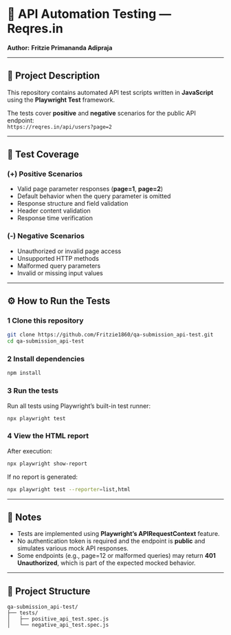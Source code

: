 # 🧪 API Automation Testing — Reqres.in  

**Author:** **Fritzie Primananda Adipraja**  

---

## 📘 Project Description  
This repository contains automated API test scripts written in **JavaScript** using the **Playwright Test** framework.  

The tests cover **positive** and **negative** scenarios for the public API endpoint:  
`https://reqres.in/api/users?page=2`

---

## 🧩 Test Coverage  

### **(+) Positive Scenarios**
- Valid page parameter responses (**page=1**, **page=2**)  
- Default behavior when the query parameter is omitted  
- Response structure and field validation  
- Header content validation  
- Response time verification  

### **(-) Negative Scenarios**
- Unauthorized or invalid page access  
- Unsupported HTTP methods  
- Malformed query parameters  
- Invalid or missing input values  

---

## ⚙️ How to Run the Tests  

### 1️ **Clone this repository**
```bash
git clone https://github.com/Fritzie1860/qa-submission_api-test.git
cd qa-submission_api-test
```

### 2️ **Install dependencies**
```bash
npm install
```

### 3️ **Run the tests**
Run all tests using Playwright’s built-in test runner:
```bash
npx playwright test
```

### 4️ **View the HTML report**
After execution:
```bash
npx playwright show-report
```

If no report is generated:
```bash
npx playwright test --reporter=list,html
```

---

## 🧠 Notes  
- Tests are implemented using **Playwright’s APIRequestContext** feature.  
- No authentication token is required and the endpoint is **public** and simulates various mock API responses.  
- Some endpoints (e.g., page=12 or malformed queries) may return **401 Unauthorized**, which is part of the expected mocked behavior.  

---

## 📁 Project Structure  
```
qa-submission_api-test/
├── tests/
│   ├── positive_api_test.spec.js
│   └── negative_api_test.spec.js
